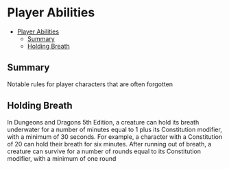 # Player Abilities

- [Player Abilities](#player-abilities)
  - [Summary](#summary)
  - [Holding Breath](#holding-breath)


## Summary

Notable rules for player characters that are often forgotten

## Holding Breath
In Dungeons and Dragons 5th Edition, a creature can hold its breath underwater for a number of minutes equal to 1 plus its Constitution modifier, with a minimum of 30 seconds. For example, a character with a Constitution of 20 can hold their breath for six minutes. After running out of breath, a creature can survive for a number of rounds equal to its Constitution modifier, with a minimum of one round